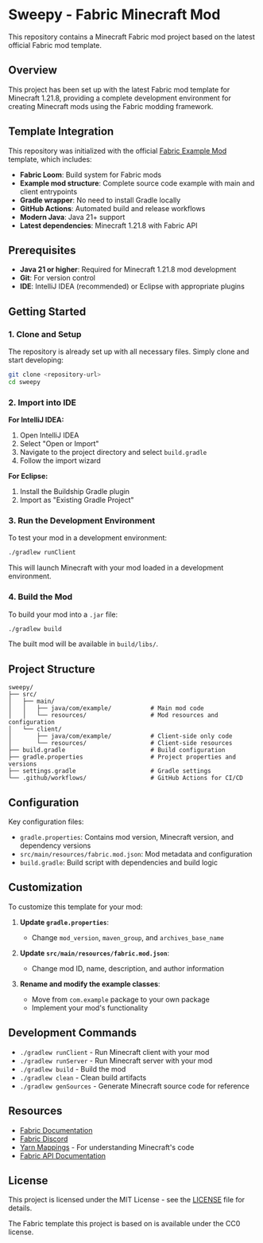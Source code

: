 # Sweepy - Fabric Minecraft Mod

This repository contains a Minecraft Fabric mod project based on the latest official Fabric mod template.

## Overview

This project has been set up with the latest Fabric mod template for Minecraft 1.21.8, providing a complete development environment for creating Minecraft mods using the Fabric modding framework.

## Template Integration

This repository was initialized with the official [Fabric Example Mod](https://github.com/FabricMC/fabric-example-mod) template, which includes:

- **Fabric Loom**: Build system for Fabric mods
- **Example mod structure**: Complete source code example with main and client entrypoints
- **Gradle wrapper**: No need to install Gradle locally
- **GitHub Actions**: Automated build and release workflows
- **Modern Java**: Java 21+ support
- **Latest dependencies**: Minecraft 1.21.8 with Fabric API

## Prerequisites

- **Java 21 or higher**: Required for Minecraft 1.21.8 mod development
- **Git**: For version control
- **IDE**: IntelliJ IDEA (recommended) or Eclipse with appropriate plugins

## Getting Started

### 1. Clone and Setup

The repository is already set up with all necessary files. Simply clone and start developing:

```bash
git clone <repository-url>
cd sweepy
```

### 2. Import into IDE

**For IntelliJ IDEA:**
1. Open IntelliJ IDEA
2. Select "Open or Import"
3. Navigate to the project directory and select `build.gradle`
4. Follow the import wizard

**For Eclipse:**
1. Install the Buildship Gradle plugin
2. Import as "Existing Gradle Project"

### 3. Run the Development Environment

To test your mod in a development environment:

```bash
./gradlew runClient
```

This will launch Minecraft with your mod loaded in a development environment.

### 4. Build the Mod

To build your mod into a `.jar` file:

```bash
./gradlew build
```

The built mod will be available in `build/libs/`.

## Project Structure

```
sweepy/
├── src/
│   ├── main/
│   │   ├── java/com/example/           # Main mod code
│   │   └── resources/                  # Mod resources and configuration
│   └── client/
│       ├── java/com/example/           # Client-side only code
│       └── resources/                  # Client-side resources
├── build.gradle                        # Build configuration
├── gradle.properties                   # Project properties and versions
├── settings.gradle                     # Gradle settings
└── .github/workflows/                  # GitHub Actions for CI/CD
```

## Configuration

Key configuration files:

- `gradle.properties`: Contains mod version, Minecraft version, and dependency versions
- `src/main/resources/fabric.mod.json`: Mod metadata and configuration
- `build.gradle`: Build script with dependencies and build logic

## Customization

To customize this template for your mod:

1. **Update `gradle.properties`**:
   - Change `mod_version`, `maven_group`, and `archives_base_name`
   
2. **Update `src/main/resources/fabric.mod.json`**:
   - Change mod ID, name, description, and author information
   
3. **Rename and modify the example classes**:
   - Move from `com.example` package to your own package
   - Implement your mod's functionality

## Development Commands

- `./gradlew runClient` - Run Minecraft client with your mod
- `./gradlew runServer` - Run Minecraft server with your mod
- `./gradlew build` - Build the mod
- `./gradlew clean` - Clean build artifacts
- `./gradlew genSources` - Generate Minecraft source code for reference

## Resources

- [Fabric Documentation](https://docs.fabricmc.net/)
- [Fabric Discord](https://discord.gg/v6v4pMv)
- [Yarn Mappings](https://linkie.shedaniel.me/mappings) - For understanding Minecraft's code
- [Fabric API Documentation](https://docs.fabricmc.net/reference/latest/)

## License

This project is licensed under the MIT License - see the [LICENSE](LICENSE) file for details.

The Fabric template this project is based on is available under the CC0 license.